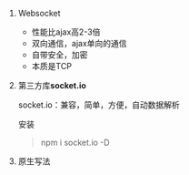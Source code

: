 1. Websocket

   - 性能比ajax高2-3倍
   - 双向通信，ajax单向的通信
   - 自带安全，加密
   - 本质是TCP
  
2. 第三方库**socket.io**
    
    socket.io：兼容，简单，方便，自动数据解析
    
    安装
    > npm i socket.io -D
    
    > [](../Websocket/server.js)
    > [](../Websocket/client.html)
    
3. 原生写法
   > [](../Websocket/natvie/server.js)
   > [](../Websocket/natvie/client.html)
   
   
     <!--
       拖到浏览器，查看request head
       
       Sec-WebSocket-Extensions: permessage-deflate; client_max_window_bits
       Sec-WebSocket-Key: 91FxOQHp/y2b78/eOlp+Gw==
       Sec-WebSocket-Version: 13
       Upgrade: websocket  //协议升级
       -->
